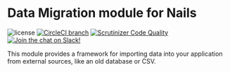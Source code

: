 # Data Migration module for Nails

![license](https://img.shields.io/badge/license-MIT-green.svg)
[![CircleCI branch](https://img.shields.io/circleci/project/github/nails/module-data-migration.svg)](https://circleci.com/gh/nails/module-data-migration)
[![Scrutinizer Code Quality](https://scrutinizer-ci.com/g/nails/module-data-migration/badges/quality-score.png)](https://scrutinizer-ci.com/g/nails/module-data-migration)
[![Join the chat on Slack!](https://now-examples-slackin-rayibnpwqe.now.sh/badge.svg)](https://nails-app.slack.com/shared_invite/MTg1NDcyNjI0ODcxLTE0OTUwMzA1NTYtYTZhZjc5YjExMQ)

This module provides a framework for importing data into your application from external sources, like an old database or CSV.
